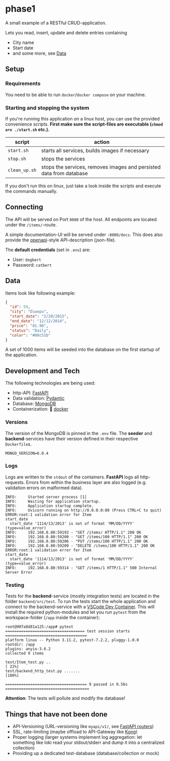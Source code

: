 # phase1

A small example of a RESTful CRUD-application.

Lets you read, insert, update and delete entries containing

- City name
- Start date
- and some more, see [Data](#data)

## Setup

### Requirements

You need to be able to run `docker`/`docker compose` on your machine.

### Starting and stopping the system

If you're running this application on a linux host, you can use the provided convenience scripts.
**First make sure the script-files are executable (`chmod a+x ./start.sh` etc.).**

| script        | action                                                              |
| ------------- | ------------------------------------------------------------------- |
| `start.sh`    | starts all services, builds images if necessary                     |
| `stop.sh`     | stops the services                                                  |
| `clean_up.sh` | stops the services, removes images and persisted data from database |

If you don't run this on linux, just take a look inside the scripts and execute the commands manually.

## Connecting

The API will be served on Port `8080` of the host.
All endpoints are located under the `/items/`-route.

A simple documentation-UI will be served under `:8080/docs`.
This does also provide the [openapi](https://www.openapis.org/)-style API-description (json-file).

The **default credentials** (set in `.env`) are:

- User: `dogbert`
- Password: `catbert`

## Data

Items look like following example:

```json
{
  "id": 59,
  "city": "Diwopu",
  "start_date": "2/20/2015",
  "end_date": "12/12/2014",
  "price": "81.90",
  "status": "Daily",
  "color": "#08c51b"
}
```

A set of 1000 items will be seeded into the database on the first startup of the application.

## Development and Tech

The following technologies are being used:

- http-API: [FastAPI](https://fastapi.tiangolo.com/)
- Data validation: [Pydantic](https://docs.pydantic.dev/)
- Database: [MongoDB](https://www.mongodb.com/)
- Containerization: 🐳 [docker](https://www.docker.com/)



### Versions

The version of the MongoDB is pinned in the `.env` file.
The **seeder** and **backend**-services have their version defined in their respective `Dockerfile`s.

```[.env]
MONGO_VERSION=6.0.4
```

### Logs

Logs are written to the `stdout` of the containers.
**FastAPI** logs all http-requests.
Errors from within the business layer are also logged (e.g. validation errors on malformed data).

```
INFO:     Started server process [1]
INFO:     Waiting for application startup.
INFO:     Application startup complete.
INFO:     Uvicorn running on http://0.0.0.0:80 (Press CTRL+C to quit)
ERROR:root:1 validation error for Item
start_date
  start_date '1114/13/2013' is not of format 'MM/DD/YYYY' (type=value_error)
INFO:     192.168.0.80:59193 - "GET /items/ HTTP/1.1" 200 OK
INFO:     192.168.0.80:59200 - "GET /items/100 HTTP/1.1" 200 OK
INFO:     192.168.0.80:59206 - "PUT /items/100 HTTP/1.1" 200 OK
INFO:     192.168.0.80:59209 - "DELETE /items/100 HTTP/1.1" 200 OK
ERROR:root:1 validation error for Item
start_date
  start_date '1114/13/2013' is not of format 'MM/DD/YYYY' (type=value_error)
INFO:     192.168.0.80:59314 - "GET /items/1 HTTP/1.1" 500 Internal Server Error
```

### Testing

Tests for the **backend**-service (mostly integration tests) are located in the folder `backend/src/test`.
To run the tests start the whole application and connect to the backend-service with a [VSCode Dev Container](https://code.visualstudio.com/docs/devcontainers/containers).
This will install the required python-modules and let you run `pytest` from the workspace-folder (`/app` inside the container):

```
root@907a8d81a125:/app# pytest
=================================== test session starts ====================================
platform linux -- Python 3.11.2, pytest-7.2.2, pluggy-1.0.0
rootdir: /app
plugins: anyio-3.6.2
collected 9 items

test/Item_test.py ..                                                                 [ 22%]
test/backend_http_test.py .......                                                    [100%]

==================================== 9 passed in 0.56s =====================================
```

**Attention**:
The tests will pollute and modify the database!

## Things that have not been done

- API-Versioning (URL-versioning like `myapi/v1/`, see [FastAPI routers](https://fastapi.tiangolo.com/tutorial/bigger-applications/))
- SSL, rate-limiting (maybe offload to API-Gateway like [Kong](https://konghq.com/))
- Proper logging (larger systems implement log aggregation: let something like loki read your stdout/stderr and dump it into a centralized collection)
- Providing up a dedicated test-database (database/collection or mock)
